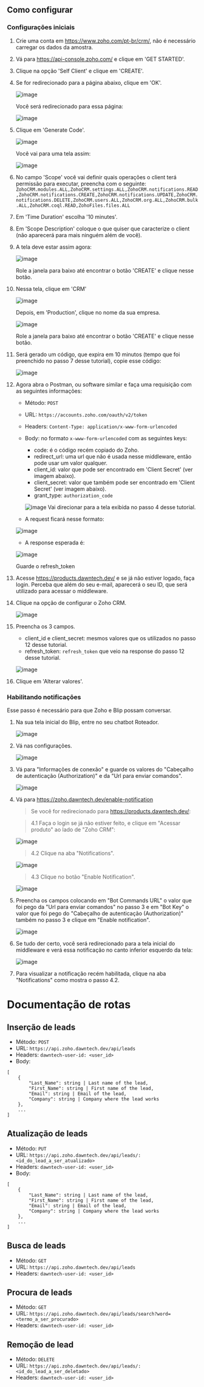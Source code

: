 ## Como configurar
### Configurações iniciais
1. Crie uma conta em https://www.zoho.com/pt-br/crm/, não é necessário carregar os dados da amostra.
2. Vá para https://api-console.zoho.com/ e clique em 'GET STARTED'.
3. Clique na opção 'Self Client' e clique em 'CREATE'.
4. Se for redirecionado para a página abaixo, clique em 'OK'.

    ![image](./images/tela_confirmation_self_client.png)

    Você será redirecionado para essa página:

    ![image](./images/tela_client_id_secret.png)

5. Clique em 'Generate Code'.

    ![image](./images/tela_go_to_generate_code.png)

    Você vai para uma tela assim:

    ![image](./images/tela_clean_generate_code.png)

6. No campo 'Scope' você vai definir quais operações o client terá permissão para executar, preencha com o seguinte:
`ZohoCRM.modules.ALL,ZohoCRM.settings.ALL,ZohoCRM.notifications.READ,ZohoCRM.notifications.CREATE,ZohoCRM.notifications.UPDATE,ZohoCRM.notifications.DELETE,ZohoCRM.users.ALL,ZohoCRM.org.ALL,ZohoCRM.bulk.ALL,ZohoCRM.coql.READ,ZohoFiles.files.ALL `
7. Em 'Time Duration' escolha '10 minutes'.
8. Em 'Scope Description' coloque o que quiser que caracterize o client (não aparecerá para mais ninguém além de você).
9. A tela deve estar assim agora:

    ![image](./images/tela_generate_code.png)

    Role a janela para baixo até encontrar o botão 'CREATE' e clique nesse botão.

10. Nessa tela, clique em 'CRM'

    ![image](./images/tela_clicar_crm.png)

    Depois, em 'Production', clique no nome da sua empresa.

    ![image](./images//tela_clicar_crm_2.png)

    Role a janela para baixo até encontrar o botão 'CREATE' e clique nesse botão.

11. Será gerado um código, que expira em 10 minutos (tempo que foi preenchido no passo 7 desse tutorial), copie esse código:

    ![image](./images/tela_generated_code.png)

12. Agora abra o Postman, ou software similar e faça uma requisição com as seguintes informações:
    - Método: `POST`
    - URL: `https://accounts.zoho.com/oauth/v2/token`
    - Headers: `Content-Type: application/x-www-form-urlencoded`
    - Body: no formato `x-www-form-urlencoded` com as seguintes keys:
        * code: é o código recém copiado do Zoho.
        * redirect_url: uma url que não é usada nesse middleware, então pode usar um valor qualquer.
        * client_id: valor que pode ser encontrado em 'Client Secret' (ver imagem abaixo).
        * client_secret: valor que também pode ser encontrado em 'Client Secret' (ver imagem abaixo).
        * grant_type: `authorization_code`

        ![image](./images/tela_client_secret_highlighted.png)
        Vai direcionar para a tela exibida no passo 4 desse tutorial.

    * A request ficará nesse formato:
    
    ![image](./images/tela_get_refresh_token_request.png)
    
    * A response esperada é:
    
    ![image](./images/tela_get_refresh_token_response.png)

    Guarde o refresh_token

13. Acesse https://products.dawntech.dev/ e se já não estiver logado, faça login. Perceba que além do seu e-mail, aparecerá o seu ID, que será utilizado para acessar o middleware.
14. Clique na opção de configurar o Zoho CRM.

    ![image](./images/tela_products_dawntech.png)

15. Preencha os 3 campos.
     - client_id e client_secret: mesmos valores que os utilizados no passo 12 desse tutorial.
     - refresh_token: `refresh_token` que veio na response do passo 12 desse tutorial.

    ![image](./images/tela_settings.png)

16. Clique em 'Alterar valores'.

### Habilitando notificações

Esse passo é necessário para que Zoho e Blip possam conversar.

1. Na sua tela inicial do Blip, entre no seu chatbot Roteador.

    ![image](./images/tela_blip.png)

2. Vá nas configurações.

    ![image](./images/tela_clicar_bot_configs.png)

3. Vá para "Informações de conexão" e guarde os valores do "Cabeçalho de autenticação (Authorization)" e da "Url para enviar comandos".

    ![image](./images/tela_connection_info.png)

4. Vá para https://zoho.dawntech.dev/enable-notification

    > Se você for redirecionado para https://products.dawntech.dev/:
    
    > 4.1 Faça o login se já não estiver feito, e clique em "Acessar produto" ao lado de "Zoho CRM":

    ![image](./images/tela_products_access_zoho.png)

    > 4.2 Clique na aba "Notifications".

    ![image](./images/tela_inicial_zoho_crm.png)

    > 4.3 Clique no botão "Enable Notification".

    ![image](./images/tela_notifications_zoho.png)

5. Preencha os campos colocando em "Bot Commands URL" o valor que foi pego da "Url para enviar comandos" no passo 3 e em "Bot Key" o valor que foi pego do "Cabeçalho de autenticação (Authorization)" também no passo 3 e clique em "Enable notification".

    ![image](./images/tela_enable_notification.png)

6. Se tudo der certo, você será redirecionado para a tela inicial do middleware e verá essa notificação no canto inferior esquerdo da tela:

    ![image](./images/success_notification.png)

7. Para visualizar a notificação recém habilitada, clique na aba "Notifications" como mostra o passo 4.2.

# Documentação de rotas

## Inserção de leads

- Método: `POST`
- URL: `https://api.zoho.dawntech.dev/api/leads`
- Headers: `dawntech-user-id: <user_id>`
- Body:
```
[
    {
        "Last_Name": string | Last name of the lead,
        "First_Name": string | First name of the lead,
        "Email": string | Email of the lead,
        "Company": string | Company where the lead works
    },
    ...
]
```

## Atualização de leads
- Método: `PUT`
- URL: `https://api.zoho.dawntech.dev/api/leads/:<id_do_lead_a_ser_atualizado>`
- Headers: `dawntech-user-id: <user_id>`
- Body:
```
[
    {
        "Last_Name": string | Last name of the lead,
        "First_Name": string | First name of the lead,
        "Email": string | Email of the lead,
        "Company": string | Company where the lead works
    },
    ...
]
```

## Busca de leads
- Método: `GET`
- URL: `https://api.zoho.dawntech.dev/api/leads`
- Headers: `dawntech-user-id: <user_id>`

## Procura de leads
- Método: `GET`
- URL: `https://api.zoho.dawntech.dev/api/leads/search?word=<termo_a_ser_procurado>`
- Headers: `dawntech-user-id: <user_id>`

## Remoção de lead
- Método: `DELETE`
- URL: `https://api.zoho.dawntech.dev/api/leads/:<id_do_lead_a_ser_deletado>`
- Headers: `dawntech-user-id: <user_id>`